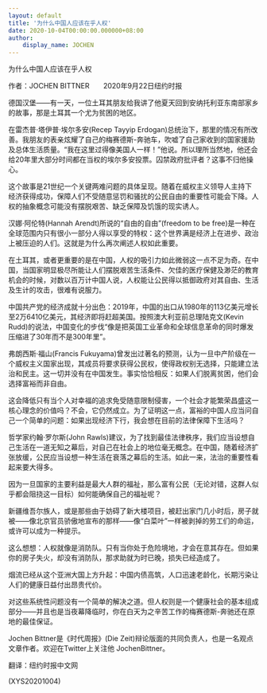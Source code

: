 ```yaml
---
layout: default
title: '为什么中国人应该在乎人权'
date: 2020-10-04T00:00:00.000000+08:00
author:
    display_name: JOCHEN
---
```


为什么中国人应该在乎人权

作者：JOCHEN BITTNER　　2020年9月22日纽约时报

德国汉堡——有一天，一位土耳其朋友给我讲了他夏天回到安纳托利亚东南部家乡的故事，那是土耳其一个尤为贫困的地区。

在雷杰普·塔伊普·埃尔多安(Recep Tayyip Erdogan)总统治下，那里的情况有所改善。我朋友的表亲炫耀了自己的梅赛德斯-奔驰车，吹嘘了自己家收到的国家援助及总体生活质量。“我在这里过得像美国人一样！”他说。所以理所当然地，他还会给20年里大部分时间都在当权的埃尔多安投票。囚禁政府批评者？这事不归他操心。

这个故事是21世纪一个关键两难问题的具体呈现。随着在威权主义领导人主持下经济获得成功，保障人们不受随意惩罚和骚扰的公民自由的重要性可能会下降。人权的抽象概念可能没有摆脱艰苦、缺乏保障及饥饿的现实诱人。

汉娜·阿伦特(Hannah Arendt)所说的“自由的自由”(freedom to be free)是一种在全球范围内只有很小一部分人得以享受的特权：这个世界满是经济上在进步、政治上被压迫的人们。这就是为什么再次阐述人权如此重要。

在土耳其，或者更重要的是在中国，人权的吸引力如此微弱这一点不足为奇。在中国，当国家明显极尽所能让人们摆脱艰苦生活条件、欠佳的医疗保健及渺茫的教育机会的时候，对数以百万计中国人说，人权能让公民得以抵御政府对其自由、生活及生计的攻击，很难有说服力。

中国共产党的经济成就十分出色：2019年，中国的出口从1980年的113亿美元增长至2万6410亿美元，其经济即将赶超美国。按照澳大利亚前总理陆克文(Kevin Rudd)的说法，中国变化的步伐“像是把英国工业革命和全球信息革命的同时爆发压缩进了30年而不是300年里”。

弗朗西斯·福山(Francis Fukuyama)曾发出过著名的预测，认为一旦中产阶级在一个威权主义国家出现，其成员将要求获得公民权，使得政权别无选择，只能建立法治和民主。这一切并没有在中国发生。事实恰恰相反：如果人们脱离贫困，他们会选择富裕而非自由。

这会降低只有当个人对幸福的追求免受随意限制侵害，一个社会才能繁荣昌盛这一核心理念的价值吗？不会，它仍然成立。为了证明这一点，富裕的中国人应当问自己一个简单的问题：如果出现经济下行，我会想在目前的法律保障下生活吗？

哲学家约翰·罗尔斯(John Rawls)建议，为了找到最佳法律秩序，我们应当设想自己生活在一道无知之幕后，对自己在社会上的地位毫无概念。在中国，随着经济扩张放缓，公民应当设想一种生活在衰落之幕后的生活。如此一来，法治的重要性看起来要大得多。

因为一旦国家的主要利益是最大人群的福祉，那么富有公民（无论对错，这群人似乎都会阻挠这一目标）如何能确保自己的福祉呢？

新疆维吾尔族人，或是那些由于妨碍了新大楼项目，被赶出家门几小时后，房子就被——像北京官员骄傲地宣布的那样——像“白菜叶”一样被剥掉的劳工们的命运，或许可以成为一种提示。

这么想想：人权就像是消防队。只有当你处于危险境地，才会在意其存在。但如果你的房子失火，却没有消防队，那求助就为时已晚，损失已经造成了。

烟流已经从这个亚洲大国上方升起：中国内债高筑，人口迅速老龄化，长期污染让人们的健康日益付出昂贵代价。

对这些系统性问题没有一个简单的解决之道。但人权则是一个健康社会的基本组成部分——并且也是当夜幕降临时，你在白天为之辛苦工作的梅赛德斯-奔驰还在原地的最佳保证。

Jochen Bittner是《时代周报》(Die Zeit)辩论版面的共同负责人，也是一名观点文章作者。欢迎在Twitter上关注他 JochenBittner。

翻译：纽约时报中文网

(XYS20201004)

